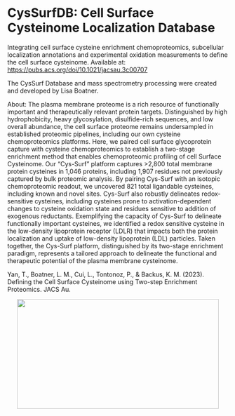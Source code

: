 # CysSurfDB: Cell Surface Cysteinome Localization Database

Integrating cell surface cysteine enrichment chemoproteomics, subcellular localization annotations and experimental oxidation measurements to define the cell surface cysteinome. Available at: https://pubs.acs.org/doi/10.1021/jacsau.3c00707

The CysSurf Database and mass spectrometry processing were created and developed by Lisa Boatner.

About: The plasma membrane proteome is a rich resource of functionally important and therapeutically relevant protein targets. Distinguished by high hydrophobicity, heavy glycosylation, disulfide-rich sequences, and low overall abundance, the cell surface proteome remains undersampled in established proteomic pipelines, including our own cysteine chemoproteomics platforms. Here, we paired cell surface glycoprotein capture with cysteine chemoproteomics to establish a two-stage enrichment method that enables chemoproteomic profiling of cell Surface Cysteinome. Our “Cys-Surf” platform captures >2,800 total membrane protein cysteines in 1,046 proteins, including 1,907 residues not previously captured by bulk proteomic analysis. By pairing Cys-Surf with an isotopic chemoproteomic readout, we uncovered 821 total ligandable cysteines, including known and novel sites. Cys-Surf also robustly delineates redox-sensitive cysteines, including cysteines prone to activation-dependent changes to cysteine oxidation state and residues sensitive to addition of exogenous reductants. Exemplifying the capacity of Cys-Surf to delineate functionally important cysteines, we identified a redox sensitive cysteine in the low-density lipoprotein receptor (LDLR) that impacts both the protein localization and uptake of low-density lipoprotein (LDL) particles. Taken together, the Cys-Surf platform, distinguished by its two-stage enrichment paradigm, represents a tailored approach to delineate the functional and therapeutic potential of the plasma membrane cysteinome.

Yan, T., Boatner, L. M., Cui, L., Tontonoz, P., & Backus, K. M. (2023). Defining the Cell Surface Cysteinome using Two-step Enrichment Proteomics. JACS Au.

<p align="center">
  <img width="460" height="250" src="https://github.com/lmboat/cyssurfdb/assets/35751646/e6087151-be04-42dd-979f-a1215be50c2e">
</p>

